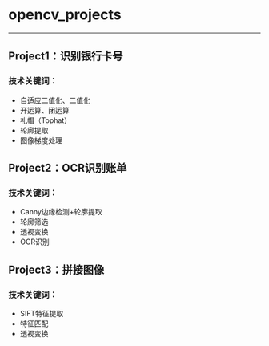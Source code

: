 # opencv_projects

---

## **Project1：识别银行卡号**
### 技术关键词：
- 自适应二值化、二值化
- 开运算、闭运算
- 礼帽（Tophat）
- 轮廓提取
- 图像梯度处理

## **Project2：OCR识别账单**
### 技术关键词：
- Canny边缘检测+轮廓提取
- 轮廓筛选
- 透视变换
- OCR识别

## **Project3：拼接图像**
### 技术关键词：
- SIFT特征提取
- 特征匹配
- 透视变换
